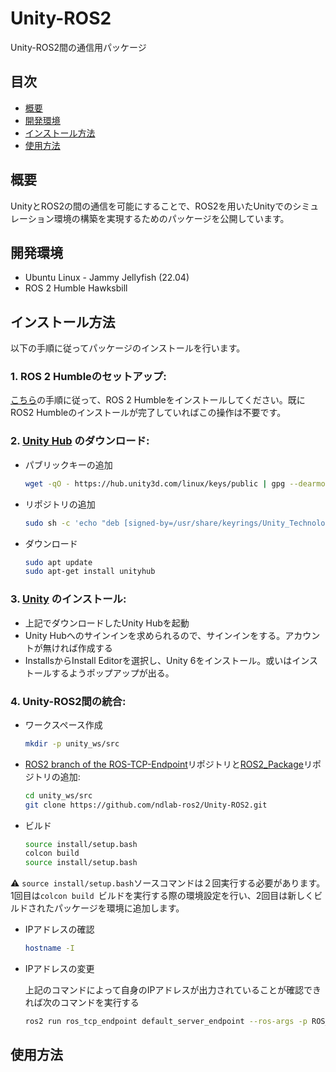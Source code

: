 # Unity-ROS2

Unity-ROS2間の通信用パッケージ

## 目次
<!-- TOC -->

- [概要](#概要)
- [開発環境](#開発環境)
- [インストール方法](#インストール方法)
- [使用方法](#使用方法)

<!-- /TOC -->

## 概要

UnityとROS2の間の通信を可能にすることで、ROS2を用いたUnityでのシミュレーション環境の構築を実現するためのパッケージを公開しています。

## 開発環境

- Ubuntu Linux - Jammy Jellyfish (22.04)
- ROS 2 Humble Hawksbill

## インストール方法

以下の手順に従ってパッケージのインストールを行います。
### 1. ROS 2 Humbleのセットアップ:  
   [こちら](https://docs.ros.org/en/humble/Installation.html)の手順に従って、ROS 2 Humbleをインストールしてください。既にROS2 Humbleのインストールが完了していればこの操作は不要です。
   
### 2. [Unity Hub](https://unity.com/ja/download) のダウンロード:
- パブリックキーの追加
   ```bash
   wget -qO - https://hub.unity3d.com/linux/keys/public | gpg --dearmor | sudo tee /usr/share/keyrings/Unity_Technologies_ApS.gpg > /dev/null

- リポジトリの追加
   ```bash
   sudo sh -c 'echo "deb [signed-by=/usr/share/keyrings/Unity_Technologies_ApS.gpg] https://hub.unity3d.com/linux/repos/deb stable main" > /etc/apt/sources.list.d/unityhub.list'

- ダウンロード
   ```bash
   sudo apt update
   sudo apt-get install unityhub
    ```

### 3. [Unity](https://unity.com/) のインストール:

- 上記でダウンロードしたUnity Hubを起動
- Unity Hubへのサインインを求められるので、サインインをする。アカウントが無ければ作成する
- InstallsからInstall Editorを選択し、Unity 6をインストール。或いはインストールするようポップアップが出る。

### 4. Unity-ROS2間の統合:

- ワークスペース作成
   ```bash
   mkdir -p unity_ws/src
   ```

- [ROS2 branch of the ROS-TCP-Endpoint](https://github.com/ndlab-ros2/Unity-ROS2/tree/main/ROS-TCP-Endpoint)リポジトリと[ROS2_Package](https://github.com/ndlab-ros2/Unity-ROS2/tree/main/ros2_packages)リポジトリの追加:
   ```bash
   cd unity_ws/src
   git clone https://github.com/ndlab-ros2/Unity-ROS2.git
   ```

- ビルド
   ```bash
   source install/setup.bash
   colcon build
   source install/setup.bash
   ```

⚠️ `source install/setup.bash`ソースコマンドは２回実行する必要があります。1回目は`colcon build
`ビルドを実行する際の環境設定を行い、2回目は新しくビルドされたパッケージを環境に追加します。

- IPアドレスの確認
   ```bash
   hostname -I
   ```

- IPアドレスの変更

  上記のコマンドによって自身のIPアドレスが出力されていることが確認できれば次のコマンドを実行する
   ```bash
   ros2 run ros_tcp_endpoint default_server_endpoint --ros-args -p ROS_IP:=<your IP address>
   ```

## 使用方法
